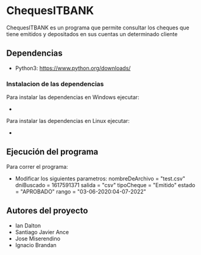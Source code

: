 <!--
Nombre del proyecto
Descripción del proyecto
Dependencias. Esto es, lo que necesito para poder ejecutar el programa (Python 3.9, etc.) y las librerías externas (si lo requiere). En el caso de que el programa necesite librerías externas indicar cómo se instalan.
Cómo ejecuto el programa: debe constar el comando para poder ejecutar el programa así como también un listado de los parámetros que recibe el programa, indicando qué parámetros son obligatorios y cuales son opcionales, así como también ejemplos de comandos para ejecutarlo
Listado de los autores del proyecto
-->

# ChequesITBANK

ChequesITBANK es un programa que permite consultar los cheques que tiene emitidos y depositados en sus cuentas un determinado cliente

## Dependencias

- Python3: https://www.python.org/downloads/

### Instalacion de las dependencias

Para instalar las dependencias en Windows ejecutar:

-

Para instalar las dependencias en Linux ejecutar:

-

## Ejecución del programa

Para correr el programa:

- Modificar los siguientes parametros:
nombreDeArchivo = "test.csv"
dniBuscado = 1617591371
salida = "csv"
tipoCheque = "Emitido"
estado = "APROBADO"
rango = "03-06-2020:04-07-2022"  

## Autores del proyecto

- Ian Dalton
- Santiago Javier Ance
- Jose Miserendino
- Ignacio Brandan
